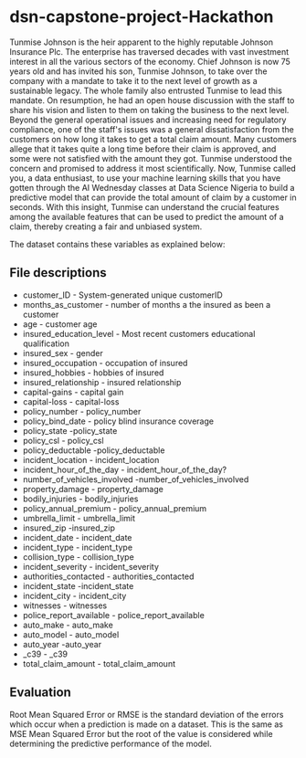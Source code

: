 # dsn-capstone-project-Hackathon

Tunmise Johnson is the heir apparent to the highly reputable Johnson Insurance Plc. The enterprise has traversed decades with vast investment interest in all the various sectors of the economy. Chief Johnson is now 75 years old and has invited his son, Tunmise Johnson, to take over the company with a mandate to take it to the next level of growth as a sustainable legacy. The whole family also entrusted Tunmise to lead this mandate. On resumption, he had an open house discussion with the staff to share his vision and listen to them on taking the business to the next level. Beyond the general operational issues and increasing need for regulatory compliance, one of the staff's issues was a general dissatisfaction from the customers on how long it takes to get a total claim amount. Many customers allege that it takes quite a long time before their claim is approved, and some were not satisfied with the amount they got. Tunmise understood the concern and promised to address it most scientifically. Now, Tunmise called you, a data enthusiast, to use your machine learning skills that you have gotten through the AI Wednesday classes at Data Science Nigeria to build a predictive model that can provide the total amount of claim by a customer in seconds. With this insight, Tunmise can understand the crucial features among the available features that can be used to predict the amount of a claim, thereby creating a fair and unbiased system.

The dataset contains these variables as explained below:

## File descriptions
* customer_ID - System-generated unique customerID
* months_as_customer - number of months a the insured as been a customer
* age - customer age
* insured_education_level - Most recent customers educational qualification
* insured_sex - gender
* insured_occupation - occupation of insured
* insured_hobbies - hobbies of insured
* insured_relationship - insured relationship
* capital-gains - capital gain
* capital-loss - capital-loss
* policy_number - policy_number
* policy_bind_date - policy blind insurance coverage
* policy_state -policy_state
* policy_csl - policy_csl
* policy_deductable -policy_deductable
* incident_location - incident_location
* incident_hour_of_the_day - incident_hour_of_the_day?
* number_of_vehicles_involved -number_of_vehicles_involved
* property_damage - property_damage
* bodily_injuries - bodily_injuries
* policy_annual_premium - policy_annual_premium
* umbrella_limit - umbrella_limit
* insured_zip -insured_zip
* incident_date - incident_date
* incident_type - incident_type
* collision_type - collision_type
* incident_severity - incident_severity
* authorities_contacted - authorities_contacted
* incident_state -incident_state
* incident_city - incident_city
* witnesses - witnesses
* police_report_available - police_report_available
* auto_make - auto_make
* auto_model - auto_model
* auto_year -auto_year
* _c39 - _c39
* total_claim_amount - total_claim_amount

## Evaluation
Root Mean Squared Error or RMSE is the standard deviation of the errors which occur when a prediction is made on a dataset. This is the same as MSE Mean Squared Error but the root of the value is considered while determining the predictive performance of the model.
